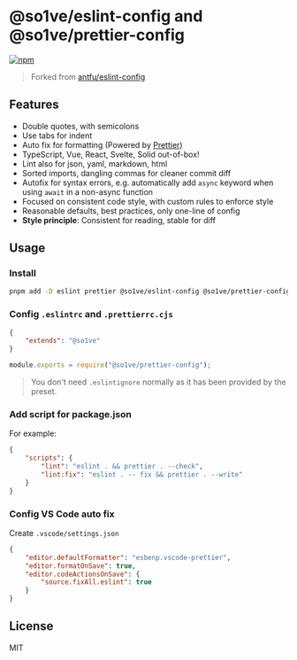# @so1ve/eslint-config and @so1ve/prettier-config

[![npm](https://img.shields.io/npm/v/@so1ve/eslint-config?color=a1b858&label=)](https://npmjs.com/package/@so1ve/eslint-config)

> Forked from [antfu/eslint-config](https://github.com/antfu/eslint-config)

## Features
 
- Double quotes, with semicolons
- Use tabs for indent
- Auto fix for formatting (Powered by [Prettier](https://github.com/prettier/prettier))
- TypeScript, Vue, React, Svelte, Solid out-of-box!
- Lint also for json, yaml, markdown, html
- Sorted imports, dangling commas for cleaner commit diff
- Autofix for syntax errors, e.g. automatically add `async` keyword when using `await` in a non-async function
- Focused on consistent code style, with custom rules to enforce style
- Reasonable defaults, best practices, only one-line of config
- **Style principle**: Consistent for reading, stable for diff

## Usage

### Install

```bash
pnpm add -D eslint prettier @so1ve/eslint-config @so1ve/prettier-config
```

### Config `.eslintrc` and `.prettierrc.cjs`

```json
{
	"extends": "@so1ve"
}
```

```js
module.exports = require("@so1ve/prettier-config");
```

> You don't need `.eslintignore` normally as it has been provided by the preset.

### Add script for package.json

For example:

```json
{
	"scripts": {
		"lint": "eslint . && prettier . --check",
		"lint:fix": "eslint . -- fix && prettier . --write"
	}
}
```

### Config VS Code auto fix

Create `.vscode/settings.json`

```json
{
	"editor.defaultFormatter": "esbenp.vscode-prettier",
	"editor.formatOnSave": true,
	"editor.codeActionsOnSave": {
		"source.fixAll.eslint": true
	}
}
```

## License

MIT
